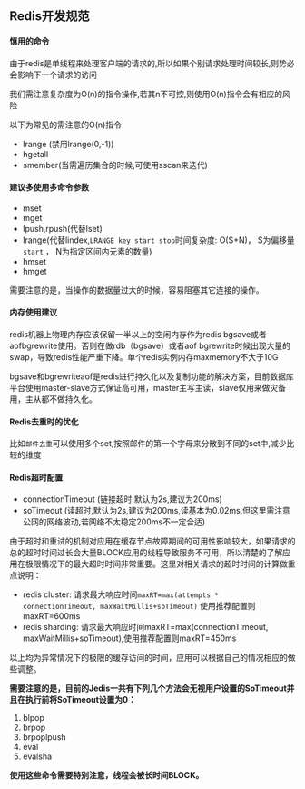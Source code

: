 ## Redis开发规范

#### 慎用的命令

由于redis是单线程来处理客户端的请求的,所以如果个别请求处理时间较长,则势必会影响下一个请求的访问

我们需注意复杂度为O(n)的指令操作,若其n不可控,则使用O(n)指令会有相应的风险

以下为常见的需注意的O(n)指令

+ lrange (禁用lrange(0,-1))
+ hgetall 
+ smember(当需遍历集合的时候,可使用sscan来迭代)



#### 建议多使用多命令参数

+ mset
+ mget
+ lpush,rpush(代替lset)
+ lrange(代替lindex,`LRANGE key start stop`时间复杂度: O(S+N)， S为偏移量 `start` ， N为指定区间内元素的数量)
+ hmset
+ hmget

需要注意的是，当操作的数据量过大的时候，容易阻塞其它连接的操作。



#### 内存使用建议

redis机器上物理内存应该保留一半以上的空闲内存作为redis bgsave或者aofbgrewrite使用。否则在做rdb（bgsave）或者aof bgrewrite时候出现大量的swap，导致redis性能严重下降。单个redis实例内存maxmemory不大于10G

bgsave和bgrewriteaof是redis进行持久化以及复制功能的解决方案，目前数据库平台使用master-slave方式保证高可用，master主写主读，slave仅用来做灾备用，主从都不做持久化。



#### Redis去重时的优化

比如`邮件去重`可以使用多个set,按照邮件的第一个字母来分散到不同的set中,减少比较的维度





#### Redis超时配置

+ connectionTimeout (链接超时,默认为2s,建议为200ms)
+ soTimeout (读超时,默认为2s,建议为200ms,读基本为0.02ms,但这里需注意公网的网络波动,若网络不太稳定200ms不一定合适)

由于超时和重试的机制对应用在缓存节点故障期间的可用性影响较大，如果请求的总的超时时间过长会大量BLOCK应用的线程导致服务不可用，所以清楚的了解应用在极限情况下的最大超时时间非常重要。这里对相关请求的超时时间的计算做重点说明：

- redis cluster: 请求最大响应时间`maxRT=max(attempts * connectionTimeout, maxWaitMillis+soTimeout)` 使用推荐配置则maxRT=600ms
- redis sharding: 请求最大响应时间maxRT=max(connectionTimeout, maxWaitMillis+soTimeout),使用推荐配置则maxRT=450ms

以上均为异常情况下的极限的缓存访问的时间，应用可以根据自己的情况相应的做些调整。

**需要注意的是，目前的Jedis一共有下列几个方法会无视用户设置的SoTimeout并且在执行前将SoTimeout设置为0：**

1. blpop
2. brpop
3. brpoplpush
4. eval
5. evalsha

**使用这些命令需要特别注意，线程会被长时间BLOCK。**

